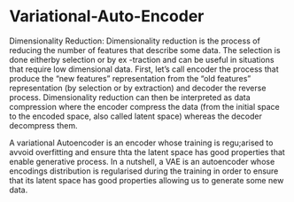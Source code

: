 # Variational-Auto-Encoder

Dimensionality Reduction: Dimensionality reduction is the process of reducing the number of features that describe some data. The selection is done eitherby selection or by ex
-traction and can be useful in situations that require low dimensional data. First, let’s call encoder the process that produce the “new features” representation from the “old 
features” representation (by selection or by extraction) and decoder the reverse process. Dimensionality reduction can then be interpreted as data compression where the encoder 
compress the data (from the initial space to the encoded space, also called latent space) whereas the decoder decompress them.

A variational Autoencoder is an encoder whose training is regu;arised to avvoid overfitting and ensure thta the latent space has good properties that enable generative process.
In a nutshell, a VAE is an autoencoder whose encodings distribution is regularised during the training in order to ensure that its latent space has good properties allowing us 
to generate some new data.
